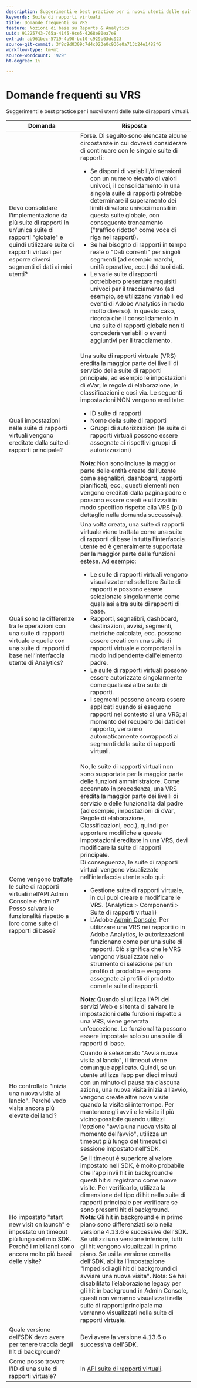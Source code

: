 ```yaml
---
description: Suggerimenti e best practice per i nuovi utenti delle suite di rapporti virtuali.
keywords: Suite di rapporti virtuali
title: Domande frequenti su VRS
feature: Nozioni di base su Reports & Analytics
uuid: 91225743-765a-4145-9ce5-4268e80ea7e8
exl-id: ab961bec-5719-4b90-bc10-c929b63dc923
source-git-commit: 3f8c9d0309c7d4c023e0c936e0a713b24e1482f6
workflow-type: tm+mt
source-wordcount: '929'
ht-degree: 1%

---
```


# Domande frequenti su VRS

Suggerimenti e best practice per i nuovi utenti delle suite di rapporti virtuali.

| Domanda | Risposta |
| --- | --- |
| Devo consolidare l’implementazione da più suite di rapporti in un’unica suite di rapporti &quot;globale&quot; e quindi utilizzare suite di rapporti virtuali per esporre diversi segmenti di dati ai miei utenti? | Forse. Di seguito sono elencate alcune circostanze in cui dovresti considerare di continuare con le singole suite di rapporti:<ul><li>Se disponi di variabili/dimensioni con un numero elevato di valori univoci, il consolidamento in una singola suite di rapporti potrebbe determinare il superamento dei limiti di valore univoci mensili in questa suite globale, con conseguente troncamento (&quot;traffico ridotto&quot; come voce di riga nei rapporti).</li><li>Se hai bisogno di rapporti in tempo reale o &quot;Dati correnti&quot; per singoli segmenti (ad esempio marchi, unità operative, ecc.) dei tuoi dati.</li><li>Le varie suite di rapporti potrebbero presentare requisiti univoci per il tracciamento (ad esempio, se utilizzano variabili ed eventi di Adobe Analytics in modo molto diverso). In questo caso, ricorda che il consolidamento in una suite di rapporti globale non ti concederà variabili o eventi aggiuntivi per il tracciamento.</li></ul> |
| Quali impostazioni nelle suite di rapporti virtuali vengono ereditate dalla suite di rapporti principale? | Una suite di rapporti virtuale (VRS) eredita la maggior parte dei livelli di servizio della suite di rapporti principale, ad esempio le impostazioni di eVar, le regole di elaborazione, le classificazioni e così via.  Le seguenti impostazioni NON vengono ereditate:<ul><li>ID suite di rapporti</li><li>Nome della suite di rapporti </li><li>Gruppi di autorizzazioni (le suite di rapporti virtuali possono essere assegnate ai rispettivi gruppi di autorizzazioni)</li></ul>**Nota**: Non sono incluse la maggior parte delle entità create dall’utente come segnalibri, dashboard, rapporti pianificati, ecc.; questi elementi non vengono ereditati dalla pagina padre e possono essere creati e utilizzati in modo specifico rispetto alla VRS (più dettaglio nella domanda successiva). |
| Quali sono le differenze tra le operazioni con una suite di rapporti virtuale e quelle con una suite di rapporti di base nell’interfaccia utente di Analytics? | Una volta creata, una suite di rapporti virtuale viene trattata come una suite di rapporti di base in tutta l’interfaccia utente ed è generalmente supportata per la maggior parte delle funzioni estese. Ad esempio:<ul><li>Le suite di rapporti virtuali vengono visualizzate nel selettore Suite di rapporti e possono essere selezionate singolarmente come qualsiasi altra suite di rapporti di base.</li><li>Rapporti, segnalibri, dashboard, destinazioni, avvisi, segmenti, metriche calcolate, ecc. possono essere creati con una suite di rapporti virtuale e comportarsi in modo indipendente dall&#39;elemento padre.</li><li>Le suite di rapporti virtuali possono essere autorizzate singolarmente come qualsiasi altra suite di rapporti.</li><li>I segmenti possono ancora essere applicati quando si eseguono rapporti nel contesto di una VRS; al momento del recupero dei dati del rapporto, verranno automaticamente sovrapposti ai segmenti della suite di rapporti virtuali.</li></ul> |
| Come vengono trattate le suite di rapporti virtuali nell’API Admin Console e Admin? Posso salvare le funzionalità rispetto a loro come suite di rapporti di base? | No, le suite di rapporti virtuali non sono supportate per la maggior parte delle funzioni amministratore. Come accennato in precedenza, una VRS eredita la maggior parte dei livelli di servizio e delle funzionalità dal padre (ad esempio, impostazioni di eVar, Regole di elaborazione, Classificazioni, ecc.), quindi per apportare modifiche a queste impostazioni ereditate in una VRS, devi modificare la suite di rapporti principale.<br>Di conseguenza, le suite di rapporti virtuali vengono visualizzate nell’interfaccia utente solo qui:<ul><li>Gestione suite di rapporti virtuale, in cui puoi creare e modificare le VRS. (Analytics > Componenti > Suite di rapporti virtuali)</li><li>L&#39;Adobe [Admin Console](https://helpx.adobe.com/enterprise/admin-guide.html/enterprise/using/welcome.ug.html). Per utilizzare una VRS nei rapporti o in Adobe Analytics, le autorizzazioni funzionano come per una suite di rapporti. Ciò significa che le VRS vengono visualizzate nello strumento di selezione per un profilo di prodotto e vengono assegnate ai profili di prodotto come le suite di rapporti.</li></ul>**Nota**: Quando si utilizza l&#39;API dei servizi Web e si tenta di salvare le impostazioni delle funzioni rispetto a una VRS, viene generata un&#39;eccezione. Le funzionalità possono essere impostate solo su una suite di rapporti di base. |
| Ho controllato &quot;inizia una nuova visita al lancio&quot;. Perché vedo visite ancora più elevate dei lanci? | Quando è selezionato &quot;Avvia nuova visita al lancio&quot;, il timeout viene comunque applicato. Quindi, se un utente utilizza l’app per dieci minuti con un minuto di pausa tra ciascuna azione, una nuova visita inizia all’avvio, vengono create altre nove visite quando la visita si interrompe. Per mantenere gli avvii e le visite il più vicino possibile quando utilizzi l’opzione &quot;avvia una nuova visita al momento dell’avvio&quot;, utilizza un timeout più lungo del timeout di sessione impostato nell’SDK. |
| Ho impostato &quot;start new visit on launch&quot; e impostato un timeout più lungo del mio SDK. Perché i miei lanci sono ancora molto più bassi delle visite? | Se il timeout è superiore al valore impostato nell&#39;SDK, è molto probabile che l&#39;app invii hit in background e questi hit si registrano come nuove visite. Per verificarlo, utilizza la dimensione del tipo di hit nella suite di rapporti principale per verificare se sono presenti hit di background.<br>**Nota**: Gli hit in background e in primo piano sono differenziati solo nella versione 4.13.6 e successive dell’SDK. Se utilizzi una versione inferiore, tutti gli hit vengono visualizzati in primo piano. Se usi la versione corretta dell’SDK, abilita l’impostazione &quot;Impedisci agli hit di background di avviare una nuova visita&quot;.    Nota: Se hai disabilitato l’elaborazione legacy per gli hit in background in Admin Console, questi non verranno visualizzati nella suite di rapporti principale ma verranno visualizzati nella suite di rapporti virtuale. |
| Quale versione dell&#39;SDK devo avere per tenere traccia degli hit di background? | Devi avere la versione 4.13.6 o successiva dell&#39;SDK. |
| Come posso trovare l’ID di una suite di rapporti virtuale? | In [API suite di rapporti virtuali](https://www.adobe.io/apis/experiencecloud/analytics/docs.html#!AdobeDocs/analytics-2.0-apis/master/vrs.md). |
